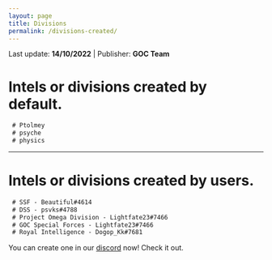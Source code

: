```yaml
---
layout: page
title: Divisions
permalink: /divisions-created/
---
```


Last update: **14/10/2022** | Publisher: **GOC Team**

# Intels or divisions created by default.

```markdown
 # Ptolmey
 # psyche
 # physics
```

---

# Intels or divisions created by users.

```markdown
 # SSF - Beautiful#4614
 # DSS - psvks#4788
 # Project Omega Division - Lightfate23#7466
 # GOC Special Forces - Lightfate23#7466
 # Royal Intelligence - Dogop_Kk#7681
```



You can create one in our [discord](https://gocservice.github.io/goc/redirects/discord.html) now!
Check it out.